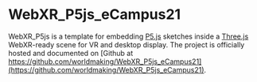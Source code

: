 # WebXR_P5js_eCampus21

WebXR_P5js is a template for embedding [P5.js](https://p5js.org/) sketches inside a [Three.js](https://threejs.org/) WebXR-ready scene for VR and desktop display. The project is officially hosted and documented on [Github at https://github.com/worldmaking/WebXR_P5js_eCampus21](https://github.com/worldmaking/WebXR_P5js_eCampus21).
